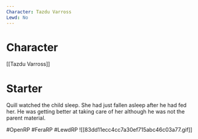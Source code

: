 ```yaml
---
Character: Tazdu Varross
Lewd: No
---
```

# Character
[[Tazdu Varross]]

# Starter
Quill watched the child sleep. She had just fallen asleep after he had fed her. He was getting better at taking care of her although he was not the parent material.  

#OpenRP #FeraRP #LewdRP
![[83dd11ecc4cc7a30ef715abc46c03a77.gif]]